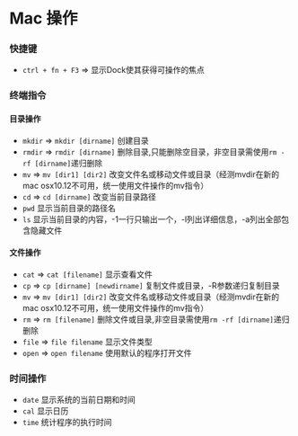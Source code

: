 Mac 操作
========

### 快捷键

*	`ctrl + fn + F3` => 显示Dock使其获得可操作的焦点

### 终端指令

#### 目录操作
*	`mkdir` => `mkdir [dirname]`
	创建目录
*	`rmdir` => `rmdir [dirname]`
	删除目录,只能删除空目录，非空目录需使用`rm -rf [dirname]`递归删除
*	`mv` => `mv [dir1] [dir2]`
	改变文件名或移动文件或目录（经测mvdir在新的mac osx10.12不可用，统一使用文件操作的mv指令）
*	`cd` => `cd [dirname]`
	改变当前目录路径
*	`pwd`
	显示当前目录的路径名
*	`ls`
	显示当前目录的内容，-1一行只输出一个，-l列出详细信息，-a列出全部包含隐藏文件

#### 文件操作
*	`cat` => `cat [filename]`
	显示查看文件
*	`cp` => `cp [dirname] [newdirname]`
	复制文件或目录，-R参数递归复制目录
*	`mv` => `mv [dir1] [dir2]`
	改变文件名或移动文件或目录（经测mvdir在新的mac osx10.12不可用，统一使用文件操作的mv指令）
*	`rm` => `rm [filename]`
	删除文件或目录,非空目录需使用`rm -rf [dirname]`递归删除
*	`file` => `file filename`
	显示文件类型
*	`open` => `open filename`
	使用默认的程序打开文件

### 时间操作
*	`date`
	显示系统的当前日期和时间
*	`cal`
	显示日历
*	`time`
	统计程序的执行时间